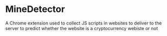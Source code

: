 # MineDetector
A Chrome extension used to collect JS scripts in websites to deliver to the server to predict whether the website is a cryptocurrency webiste or not
